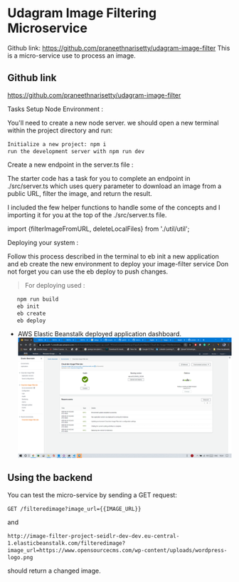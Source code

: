 # Udagram Image Filtering Microservice
Github link: https://github.com/praneethnarisetty/udagram-image-filter This is a micro-service use to process an image.
## Github link
https://github.com/praneethnarisetty/udagram-image-filter

Tasks Setup Node Environment :

 You'll need to create a new node server. we should open a new terminal within the project directory and run:

    Initialize a new project: npm i
    run the development server with npm run dev

Create a new endpoint in the server.ts file :

The starter code has a task for you to complete an endpoint in ./src/server.ts which uses query parameter to download an image from a public URL, filter the image, and return the result.

I included the few helper functions to handle some of the concepts and I importing it for you at the top of the ./src/server.ts file.

import {filterImageFromURL, deleteLocalFiles} from './util/util';

Deploying your system :

Follow this process described in the terminal to eb init a new application and eb create the new environment to deploy your image-filter service Don not forget you can use the eb deploy to push changes.


> For deploying used :

```terminal
   npm run build
   eb init
   eb create
   eb deploy
```

- AWS Elastic Beanstalk deployed application dashboard.
  ![depcruise generated graph](./deployment_screenshot/eb_app_deployed_and_running_on_aws.png)
## Using the backend
You can test the micro-service by sending a GET request:
```
GET /filteredimage?image_url={{IMAGE_URL}}
```
and
```
http://image-filter-project-seidlr-dev-dev.eu-central-1.elasticbeanstalk.com/filteredimage?image_url=https://www.opensourcecms.com/wp-content/uploads/wordpress-logo.png
```
should return a changed image.
